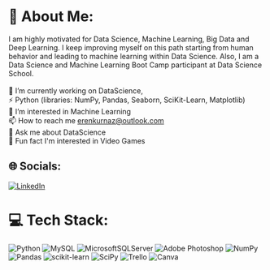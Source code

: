# 💫 About Me:
I am highly motivated for Data Science, Machine Learning, Big Data and Deep Learning. I keep improving myself on this path starting from human behavior and leading to machine learning within Data Science. Also, I am a Data Science and Machine Learning Boot Camp participant at Data Science School.<br><br>🔭 I’m currently working on DataScience,<br>⚡ Python (libraries: NumPy, Pandas, Seaborn, SciKit-Learn, Matplotlib)<br>👀 I’m interested in Machine Learning<br>📫 How to reach me erenkurnaz@outlook.com<br>💬 Ask me about DataScience<br>👯 Fun fact I'm interested in Video Games


## 🌐 Socials:
[![LinkedIn](https://img.shields.io/badge/LinkedIn-%230077B5.svg?logo=linkedin&logoColor=white)](https://www.linkedin.com/in/eren-kurnaz/) 

# 💻 Tech Stack:
![Python](https://img.shields.io/badge/python-3670A0?style=plastic&logo=python&logoColor=ffdd54) ![MySQL](https://img.shields.io/badge/mysql-%2300f.svg?style=plastic&logo=mysql&logoColor=white) ![MicrosoftSQLServer](https://img.shields.io/badge/Microsoft%20SQL%20Sever-CC2927?style=plastic&logo=microsoft%20sql%20server&logoColor=white) ![Adobe Photoshop](https://img.shields.io/badge/adobephotoshop-%2331A8FF.svg?style=plastic&logo=adobephotoshop&logoColor=white) ![NumPy](https://img.shields.io/badge/numpy-%23013243.svg?style=plastic&logo=numpy&logoColor=white) ![Pandas](https://img.shields.io/badge/pandas-%23150458.svg?style=plastic&logo=pandas&logoColor=white) ![scikit-learn](https://img.shields.io/badge/scikit--learn-%23F7931E.svg?style=plastic&logo=scikit-learn&logoColor=white) ![SciPy](https://img.shields.io/badge/SciPy-%230C55A5.svg?style=plastic&logo=scipy&logoColor=%white) ![Trello](https://img.shields.io/badge/Trello-%23026AA7.svg?style=plastic&logo=Trello&logoColor=white) ![Canva](https://img.shields.io/badge/Canva-%2300C4CC.svg?style=plastic&logo=Canva&logoColor=white)

